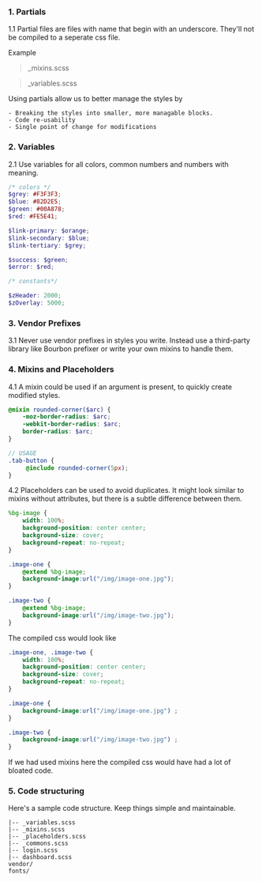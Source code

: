 ### 1. Partials

1.1 Partial files are files with name that begin with an underscore. They'll not be compiled to a seperate css file.

Example

>    _mixins.scss

>   _variables.scss

Using partials allow us to better manage the styles by 

    - Breaking the styles into smaller, more managable blocks.
    - Code re-usability
    - Single point of change for modifications

### 2. Variables

2.1 Use variables for all colors, common numbers and numbers with meaning.

```scss
/* colors */
$grey: #F3F3F3; 
$blue: #82D2E5;
$green: #00A878;
$red: #FE5E41;

$link-primary: $orange;
$link-secondary: $blue;
$link-tertiary: $grey;

$success: $green;
$error: $red;

/* constants*/

$zHeader: 2000;
$zOverlay: 5000;
```

### 3. Vendor Prefixes

3.1 Never use vendor prefixes in styles you write. Instead use a third-party library like Bourbon prefixer or write your own mixins to handle them.

### 4. Mixins and Placeholders

4.1 A mixin could be used if an argument is present, to quickly create modified styles.

```scss
@mixin rounded-corner($arc) {
    -moz-border-radius: $arc;
    -webkit-border-radius: $arc;
    border-radius: $arc;  
}

// USAGE
.tab-button {
     @include rounded-corner(5px); 
}
```
4.2 Placeholders can be used to avoid duplicates. It might look similar to mixins without attributes, but there is a subtle difference between them.

```scss
%bg-image {
    width: 100%;
    background-position: center center;
    background-size: cover;
    background-repeat: no-repeat;
}

.image-one {
    @extend %bg-image;
    background-image:url("/img/image-one.jpg");
}

.image-two {
    @extend %bg-image;
    background-image:url("/img/image-two.jpg");
}
```

The compiled css would look like

```scss
.image-one, .image-two {
    width: 100%;
    background-position: center center;
    background-size: cover;
    background-repeat: no-repeat;
}

.image-one {
    background-image:url("/img/image-one.jpg") ;
}

.image-two {
    background-image:url("/img/image-two.jpg") ;
}
```

If we had used mixins here the compiled css would have had a lot of bloated code.

### 5. Code structuring

Here's a sample code structure. Keep things simple and maintainable. 
```shell
|-- _variables.scss
|-- _mixins.scss
|-- _placeholders.scss
|-- _commons.scss
|-- login.scss
|-- dashboard.scss
vendor/
fonts/
```